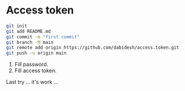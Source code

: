 # Access token

```bash
git init
git add README.md
git commit -m "first commit"
git branch -M main
git remote add origin https://github.com/dabidesh/access.token.git
git push -u origin main
```

1. Fill password.
2. Fill access token.

Last try ... it's work ...

